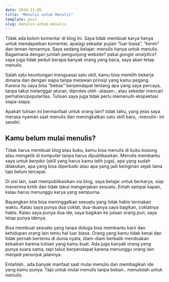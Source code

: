 ```yaml
---
date: 2018-11-05
title: "Menulis untuk Menulis"
template: post
slug: menulis-untuk-menulis
---
```


Tidak ada kolom komentar di blog ini. Saya tidak membuat karya hanya untuk mendapatkan komentar, apalagi sekadar pujian “luar biasa”, “keren” dan teman-temannya. Saya sedang belajar: menulis hanya untuk menulis. Bagaimana dengan jumlah pengunjung website? pakai *google analytics*? saya juga tidak peduli berapa banyak orang yang baca, saya akan tetap menulis.

Salah satu keuntungan menguasai satu skill, kamu bisa memilih bekerja dimana dan dengan siapa tanpa melawan prinsip yang kamu pegang. Karena itu saya bisa “bebas” berpendapat tentang apa yang saya percaya, tanpa takut melanggar aturan, diprotes oleh -atasan-, atau sekedar mencari perhatian/popularitas. Tulisan saya juga tidak perlu memenuhi ekspektasi siapa-siapa.

Apakah tulisan ini bermanfaat untuk orang lain? tidak tahu, yang jelas saya merasa nyaman saat menulis dan meningkatkan satu skill baru, -menulis- ini sendiri.

## Kamu belum mulai menulis?

Tidak harus membuat blog atau buku, kamu bisa menulis di buku kosong atau mengetik di komputer tanpa harus dipublikasikan. Menulis membantu saya untuk *berpikir* (skill yang harus kamu latih juga), apa yang sudah dilakukan, apa yang bisa diperbaiki atau apa yang jadi keinginan sejak lama tapi belum tercapai.

Di sisi lain, saat mempublikasikan via blog, saya belajar untuk berkarya, siap menerima kritik dan tidak takut mengerjakan sesuatu. Entah sampai kapan, kalau harus menunggu karya yang sempurna.

Bayangkan kita bisa meninggalkan sesuatu yang tidak habis termakan waktu. Kalau saya punya dua coklat, dua-duanya saya bagikan, coklatnya habis. Kalau saya punya dua ide, saya bagikan ke jutaan orang pun, saya tetap punya idenya.

Bisa membuat sesuatu yang tanpa diduga bisa membantu karir dan kehidupan orang lain tentu hal luar biasa. Orang yang kamu tidak kenal dan tidak pernah bertemu di dunia nyata, diam-diam berbalik mendoakan kebaikan karena tulisan yang kamu buat. Ada juga banyak orang yang punya suara sama, tapi takut berpendapat karena menunggu orang lain menjadi penunjuk jalannya.

Entahlah.. ada banyak manfaat saat mulai menulis dan membagikan ide yang kamu punya. Tapi untuk mulai menulis tanpa beban.. menulislah untuk menulis.